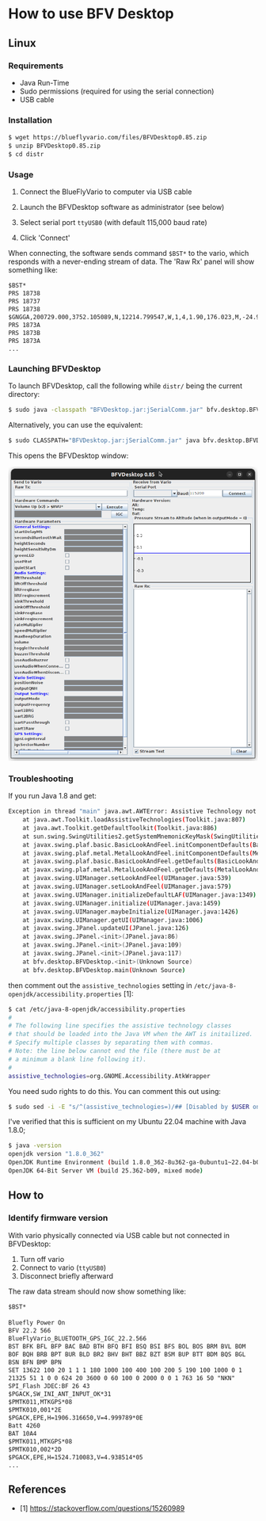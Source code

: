 # How to use BFV Desktop

## Linux

### Requirements

* Java Run-Time
* Sudo permissions (required for using the serial connection)
* USB cable


### Installation

```sh
$ wget https://blueflyvario.com/files/BFVDesktop0.85.zip
$ unzip BFVDesktop0.85.zip
$ cd distr
```

### Usage

1. Connect the BlueFlyVario to computer via USB cable

2. Launch the BFVDesktop software as administrator (see below)

3. Select serial port `ttyUSB0` (with default 115,000 baud rate)

4. Click 'Connect'

When connecting, the software sends command `$BST*` to the vario, which responds with a never-ending stream of data.  The 'Raw Rx' panel will show something like:

```
$BST*
PRS 18738
PRS 18737
PRS 18738
$GNGGA,200729.000,3752.105089,N,12214.799547,W,1,4,1.90,176.023,M,-24.904,M,,*76
PRS 1873A
PRS 1873B
PRS 1873A
...
```


### Launching BFVDesktop

To launch BFVDesktop, call the following while `distr/` being the current directory:

```sh
$ sudo java -classpath "BFVDesktop.jar:jSerialComm.jar" bfv.desktop.BFVDesktop
```

Alternatively, you can use the equivalent:

```sh
$ sudo CLASSPATH="BFVDesktop.jar:jSerialComm.jar" java bfv.desktop.BFVDesktop
```

This opens the BFVDesktop window:

![Screenshot of the BFVDesktop v0.85 window](BFVDesktop_v0.85.png)





### Troubleshooting

If you run Java 1.8 and get:

```sh
Exception in thread "main" java.awt.AWTError: Assistive Technology not found: org.GNOME.Accessibility.AtkWrapper
	at java.awt.Toolkit.loadAssistiveTechnologies(Toolkit.java:807)
	at java.awt.Toolkit.getDefaultToolkit(Toolkit.java:886)
	at sun.swing.SwingUtilities2.getSystemMnemonicKeyMask(SwingUtilities2.java:2041)
	at javax.swing.plaf.basic.BasicLookAndFeel.initComponentDefaults(BasicLookAndFeel.java:1158)
	at javax.swing.plaf.metal.MetalLookAndFeel.initComponentDefaults(MetalLookAndFeel.java:431)
	at javax.swing.plaf.basic.BasicLookAndFeel.getDefaults(BasicLookAndFeel.java:148)
	at javax.swing.plaf.metal.MetalLookAndFeel.getDefaults(MetalLookAndFeel.java:1577)
	at javax.swing.UIManager.setLookAndFeel(UIManager.java:539)
	at javax.swing.UIManager.setLookAndFeel(UIManager.java:579)
	at javax.swing.UIManager.initializeDefaultLAF(UIManager.java:1349)
	at javax.swing.UIManager.initialize(UIManager.java:1459)
	at javax.swing.UIManager.maybeInitialize(UIManager.java:1426)
	at javax.swing.UIManager.getUI(UIManager.java:1006)
	at javax.swing.JPanel.updateUI(JPanel.java:126)
	at javax.swing.JPanel.<init>(JPanel.java:86)
	at javax.swing.JPanel.<init>(JPanel.java:109)
	at javax.swing.JPanel.<init>(JPanel.java:117)
	at bfv.desktop.BFVDesktop.<init>(Unknown Source)
	at bfv.desktop.BFVDesktop.main(Unknown Source)
```

then comment out the `assistive_technologies` setting in `/etc/java-8-openjdk/accessibility.properties` [1]:

```sh
$ cat /etc/java-8-openjdk/accessibility.properties
#
# The following line specifies the assistive technology classes
# that should be loaded into the Java VM when the AWT is initailized.
# Specify multiple classes by separating them with commas.
# Note: the line below cannot end the file (there must be at
# a minimum a blank line following it).
#
assistive_technologies=org.GNOME.Accessibility.AtkWrapper
```

You need sudo rights to do this.  You can comment this out using:

```sh
$ sudo sed -i -E "s/^(assistive_technologies=)/## [Disabled by $USER on $(date --rfc-3339=seconds)] # \\1/" /etc/java-8-openjdk/accessibility.properties
```

I've verified that this is sufficient on my Ubuntu 22.04 machine with Java 1.8.0;

```sh
$ java -version
openjdk version "1.8.0_362"
OpenJDK Runtime Environment (build 1.8.0_362-8u362-ga-0ubuntu1~22.04-b09)
OpenJDK 64-Bit Server VM (build 25.362-b09, mixed mode)
```


## How to

### Identify firmware version

With vario physically connected via USB cable but not connected in BFVDesktop:

1. Turn off vario
2. Connect to vario (`ttyUSB0`)
3. Disconnect briefly afterward

The raw data stream should now show something like:

```
$BST*
 
Bluefly Power On
BFV 22.2 566
BlueFlyVario_BLUETOOTH_GPS_IGC_22.2.566
BST BFK BFL BFP BAC BAD BTH BFQ BFI BSQ BSI BFS BOL BOS BRM BVL BOM BOF BQH BRB BPT BUR BLD BR2 BHV BHT BBZ BZT BSM BUP BTT BDM BQS BGL BSN BFN BMP BPN
SET 13622 100 20 1 1 1 180 1000 100 400 100 200 5 190 100 1000 0 1 21325 51 1 0 0 624 20 3600 0 60 100 0 2000 0 0 1 763 16 50 "NKN"
SPI_Flash JDEC:BF 26 43
$PGACK,SW_INI_ANT_INPUT_OK*31
$PMTK011,MTKGPS*08
$PMTK010,001*2E
$PGACK,EPE,H=1906.316650,V=4.999789*0E
Batt 4260
BAT 10A4
$PMTK011,MTKGPS*08
$PMTK010,002*2D
$PGACK,EPE,H=1524.710083,V=4.938514*05
...
```





## References

* [1] <https://stackoverflow.com/questions/15260989>
